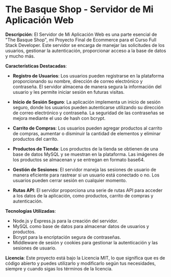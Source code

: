 # The Basque Shop - Servidor de Mi Aplicación Web

**Descripción**:
El Servidor de Mi Aplicación Web es una parte esencial de "The Basque Shop", mi Proyecto Final de Ecommerce para el Curso Full Stack Developer. Este servidor se encarga de manejar las solicitudes de los usuarios, gestionar la autenticación, proporcionar acceso a la base de datos y mucho más.

**Características Destacadas**:

- **Registro de Usuarios**: Los usuarios pueden registrarse en la plataforma proporcionando su nombre, dirección de correo electrónico y contraseña. El servidor almacena de manera segura la información del usuario y les permite iniciar sesión en futuras visitas.

- **Inicio de Sesión Seguro**: La aplicación implementa un inicio de sesión seguro, donde los usuarios pueden autenticarse utilizando su dirección de correo electrónico y contraseña. La seguridad de las contraseñas se mejora mediante el uso de hash con bcrypt.

- **Carrito de Compras**: Los usuarios pueden agregar productos al carrito de compras, aumentar o disminuir la cantidad de elementos y eliminar productos del carrito.

- **Productos de Tienda**: Los productos de la tienda se obtienen de una base de datos MySQL y se muestran en la plataforma. Las imágenes de los productos se almacenan y se entregan en formato base64.

- **Gestión de Sesiones**: El servidor maneja las sesiones de usuario de manera eficiente para rastrear si un usuario está conectado o no. Los usuarios pueden cerrar sesión en cualquier momento.

- **Rutas API**: El servidor proporciona una serie de rutas API para acceder a los datos de la aplicación, como productos, carrito de compras y autenticación.

**Tecnologías Utilizadas**:
- Node.js y Express.js para la creación del servidor.
- MySQL como base de datos para almacenar datos de usuarios y productos.
- Bcrypt para la encriptación segura de contraseñas.
- Middleware de sesión y cookies para gestionar la autenticación y las sesiones de usuario.

**Licencia**:
Este proyecto está bajo la Licencia MIT, lo que significa que es de código abierto y puedes utilizarlo y modificarlo según tus necesidades, siempre y cuando sigas los términos de la licencia.
